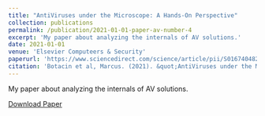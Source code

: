 ```yaml
---
title: "AntiViruses under the Microscope: A Hands-On Perspective"
collection: publications
permalink: /publication/2021-01-01-paper-av-number-4
excerpt: 'My paper about analyzing the internals of AV solutions.'
date: 2021-01-01
venue: 'Elsevier Computeers & Security'
paperurl: 'https://www.sciencedirect.com/science/article/pii/S0167404821003242'
citation: 'Botacin et al, Marcus. (2021). &quot;AntiViruses under the Microscope: A Hands-On Perspective.&quot; <i>Elsevier Comp&Sec</i>. 1(1).'
---
```

My paper about analyzing the internals of AV solutions.

[Download Paper](https://marcusbotacin.github.io/files/av_handson.pdf)

